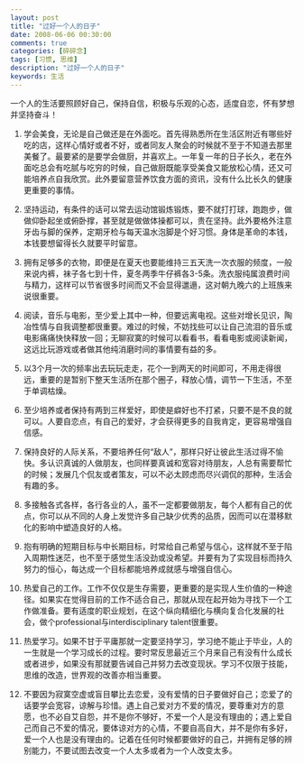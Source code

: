 ```yaml
---
layout: post
title: "过好一个人的日子"
date: 2008-06-06 00:30:00
comments: true
categories: [碎碎念]
tags: [习惯, 思维]
description: "过好一个人的日子"
keywords: 生活
---
```


一个人的生活要照顾好自己，保持自信，积极与乐观的心态，适度自恋，怀有梦想并坚持奋斗！

<!--more-->

1. 学会美食，无论是自己做还是在外面吃。首先得熟悉所在生活区附近有哪些好吃的店，这样心情好或者不好，或者同友人聚会的时候就不至于不知道去那里美餐了。最要紧的是要学会做厨，并喜欢上。一年复一年的日子长久，老在外面吃总会有吃腻与吃穷的时候，自己做厨既能享受美食又能放松心情，还又可能培养点自我欣赏。此外要留意营养饮食方面的资讯，没有什么比长久的健康更重要的事情。

2. 坚持运动，有条件的话可以常去运动馆锻炼锻炼，要不就打打球，跑跑步，做做仰卧起坐或俯卧撑，甚至就是做做体操都可以，贵在坚持。此外要格外注意牙齿与脚的保养，定期牙检与每天温水泡脚是个好习惯。身体是革命的本钱，本钱要想留得长久就要平时留意。

3. 拥有足够多的衣物，即便是在夏天也要能维持三五天洗一次衣服的频度，一般来说内裤，袜子各七到十件，夏冬两季牛仔裤各3-5条。洗衣服纯属浪费时间与精力，这样可以节省很多时间而又不会显得邋遢，这对朝九晚六的上班族来说很重要。 

4. 阅读，音乐与电影，至少爱上其中一种，但要远离电视。这些对增长见识，陶冶性情与自我调整都很重要。难过的时候，不妨找些可以让自己流泪的音乐或电影痛痛快快释放一回；无聊寂寞的时候可以看看书，看看电影或阅读新闻，这远比玩游戏或者做其他纯消磨时间的事情要有益的多。

5. 以3个月一次的频率出去玩玩走走，花个一到两天的时间即可，不用走得很远，重要的是暂别下整天生活所在那个圈子，释放心情，调节一下生活，不至于单调枯燥。

6. 至少培养或者保持有两到三样爱好，即使是癖好也不打紧，只要不是不良的就可以。人要自恋点，有自己的爱好，才会获得更多的自我肯定，更容易增强自信感。

7. 保持良好的人际关系，不要培养任何“敌人”，那样只好让彼此生活过得不愉快。多认识真诚的人做朋友，也同样要真诚和宽容对待朋友，人总有需要帮忙的时候；发展几个侃友或者策友，可以不必太顾虑而尽兴调侃的那种，生活会有趣的多。

8. 多接触各式各样，各行各业的人，虽不一定都要做朋友，每个人都有自己的优点，你可以从不同的人身上发觉许多自己缺少优秀的品质，因而可以在潜移默化的影响中塑造良好的人格。

9. 抱有明确的短期目标与中长期目标，时常给自己希望与信心，这样就不至于陷入周期性迷茫，也不至于感觉生活没劲或没希望。并要有为了实现目标而持久努力的恒心，每达成一个目标都能培养成就感与增强自信心。

10. 热爱自己的工作。工作不仅仅是生存需要，更重要的是实现人生价值的一种途径。如果实在觉得目前的工作不适合自己，那就从现在起开始为寻找下一个工作做准备。要有适度的职业规划，在这个纵向精细化与横向复合化发展的社会，做个professional与interdisciplinary talent很重要。

11. 热爱学习。如果不甘于平庸那就一定要坚持学习，学习绝不能止于毕业，人的一生就是一个学习成长的过程。要时常反思最近三个月来自己有没有什么成长或者进步，如果没有那就要告诫自己并努力去改变现状。学习不仅限于技能，思维的改造，世界观的改善亦相当重要。

12. 不要因为寂寞空虚或盲目攀比去恋爱，没有爱情的日子要做好自己；恋爱了的话要学会宽容，谅解与珍惜。遇上自己爱对方不爱的情况，要尊重对方的意愿，也不必自艾自怨，并不是你不够好，不爱一个人是没有理由的；遇上爱自己而自己不爱的情况，要体谅对方的心情，不要自高自大，并不是你有多好，爱一个人也是没有理由的。记着在任何时候都要做好的自己，并拥有足够的辨别能力，不要试图去改变一个人太多或者为一个人改变太多。
